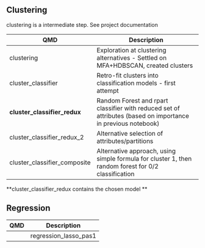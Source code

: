 ## Clustering


clustering is a intermediate step. See project documentation

| QMD | Description|
|----|----|
|clustering | Exploration at clustering alternatives - Settled on MFA+HDBSCAN, created clusters |
|cluster_classifier | Retro-fit clusters into classification models - first attempt |
|**cluster_classifier_redux** | Random Forest and rpart classifier with reduced set of attributes (based on importance in previous notebook)|
| cluster_classifier_redux_2 | Alternative selection of attributes/partitions|
|cluster_classifier_composite| Alternative approach, using simple formula for cluster 1, then random forest for 0/2 classification|

**cluster_classifier_redux contains the chosen model **


## Regression

| QMD | Description|
|----|----|
|| regression_lasso_pas1 | first "naive" run |
